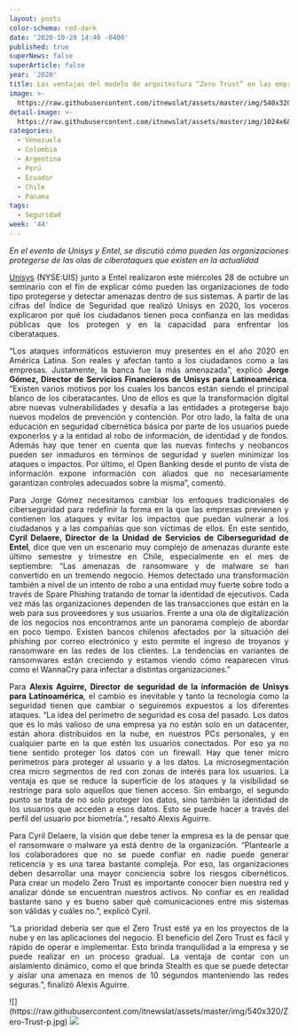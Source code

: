```yaml
---
layout: posts
color-schema: red-dark
date: '2020-10-29 14:40 -0400'
published: true
superNews: false
superArticle: false
year: '2020'
title: Las ventajas del modelo de arquitectura “Zero Trust” en las empresas
image: >-
  https://raw.githubusercontent.com/itnewslat/assets/master/img/540x320/Zero-Trust-p.jpg
detail-image: >-
  https://raw.githubusercontent.com/itnewslat/assets/master/img/1024x680/Zero-Trust-g.jpg
categories:
  - Venezuela
  - Colombia
  - Argentina
  - Perú
  - Ecuador
  - Chile
  - Panama
tags:
  - Seguridad
week: '44'
---
```

<p style="text-align: justify;"><em>En el evento de Unisys y Entel, se discutió cómo pueden las organizaciones protegerse de las olas de ciberataques que existen en la actualidad</em></p>
<p style="text-align: justify;"><a href="http://www.unisys.com/">Unisys</a> (NYSE:UIS) junto a Entel realizaron este miércoles 28 de octubre un seminario con el fin de explicar cómo pueden las organizaciones de todo tipo protegerse y detectar amenazas dentro de sus sistemas. A partir de las cifras del Índice de Seguridad que realizó Unisys en 2020, los voceros explicaron por qué los ciudadanos tienen poca confianza en las medidas públicas que los protegen y en la capacidad para enfrentar los ciberataques.</p>
<p style="text-align: justify;">“Los ataques informáticos estuvieron muy presentes en el año 2020 en América Latina. Son reales y afectan tanto a los ciudadanos como a las empresas. Justamente, la banca fue la más amenazada”, explicó <strong>Jorge Gómez, Director de Servicios Financieros de Unisys para Latinoamérica</strong>. “Existen varios motivos por los cuales los bancos están siendo el principal blanco de los ciberatacantes. Uno de ellos es que la transformación digital abre nuevas vulnerabilidades y desafía a las entidades a protegerse bajo nuevos modelos de prevención y contención. Por otro lado, la falta de una educación en seguridad cibernética básica por parte de los usuarios puede exponerlos y a la entidad al robo de información, de identidad y de fondos. Además hay que tener en cuenta que las nuevas fintechs y neobancos pueden ser inmaduros en términos de seguridad y suelen minimizar los ataques o impactos. Por último, el Open Banking desde el punto de vista de información expone información con aliados que no necesariamente garantizan controles adecuados sobre la misma”, comentó.</p>
<p style="text-align: justify;">Para Jorge Gómez necesitamos cambiar los enfoques tradicionales de ciberseguridad para redefinir la forma en la que las empresas previenen y contienen los ataques y evitar los impactos que puedan vulnerar a los ciudadanos y a las compañías que son víctimas de ellos. En este sentido, <strong>Cyril Delaere, Director de la Unidad de Servicios de Ciberseguridad de Entel</strong>, dice que ven un escenario muy complejo de amenazas durante este último semestre y trimestre en Chile, especialmente en el mes de septiembre: “Las amenazas de ransomware y de malware se han convertido en un tremendo negocio. Hemos detectado una transformación también a nivel de un intento de robo a una entidad muy fuerte sobre todo a través de Spare Phishing tratando de tomar la identidad de ejecutivos. Cada vez más las organizaciones dependen de las transacciones que están en la web para sus proveedores y sus usuarios. Frente a una ola de digitalización de los negocios nos encontramos ante un panorama complejo de abordar en poco tiempo. Existen bancos chilenos afectados por la situación del phishing por correo electrónico y esto permite el ingreso de troyanos y ransomware en las redes de los clientes. La tendencias en variantes de ransomwares están creciendo y estamos viendo cómo reaparecen virus como el WannaCry para infectar a distintas organizaciones.”</p>
<p style="text-align: justify;">Para <strong>Alexis Aguirre, Director de seguridad de la información de Unisys para Latinoamérica</strong>, el cambio es inevitable y tanto la tecnología como la seguridad tienen que cambiar o seguiremos expuestos a los diferentes ataques. “La idea del perímetro de seguridad es cosa del pasado. Los datos que es lo más valioso de una empresa ya no están solo en un datacenter, están ahora distribuidos en la nube, en nuestros PCs personales, y en cualquier parte en la que estén los usuarios conectados. Por eso ya no tiene sentido proteger los datos con un firewall. Hay que tener micro perímetros para proteger al usuario y a los datos. La microsegmentación crea micro segmentos de red con zonas de interés para los usuarios. La ventaja es que se reduce la superficie de los ataques y la visibilidad se restringe para solo aquellos que tienen acceso. Sin embargo, el segundo punto se trata de no solo proteger los datos, sino también la identidad de los usuarios que acceden a esos datos. Esto se puede hacer a través del perfil del usuario por biometría.”, resaltó Alexis Aguirre.</p>
<p style="text-align: justify;">Para Cyril Delaere, la visión que debe tener la empresa es la de pensar que el ransomware o malware ya está dentro de la organización. “Plantearle a los colaboradores que no se puede confiar en nadie puede generar reticencia y es una tarea bastante compleja. Por eso, las organizaciones deben desarrollar una mayor conciencia sobre los riesgos cibernéticos. Para crear un modelo Zero Trust es importante conocer bien nuestra red y analizar dónde se encuentran nuestros activos. No confiar es en realidad bastante sano y es bueno saber qué comunicaciones entre mis sistemas son válidas y cuáles no.”, explicó Cyril.</p>
<p style="text-align: justify;">“La prioridad debería ser que el Zero Trust esté ya en los proyectos de la nube y en las aplicaciones del negocio. El beneficio del Zero Trust es fácil y rápido de operar e implementar. Esto brinda tranquilidad a la empresa y se puede realizar en un proceso gradual. La ventaja de contar con un aislamiento dinámico, como el que brinda Stealth es que se puede detectar y aislar una amenaza en menos de 10 segundos manteniendo las redes seguras.”, finalizó Alexis Aguirre.</p>
![](https://raw.githubusercontent.com/itnewslat/assets/master/img/540x320/Zero-Trust-p.jpg)
<img src="https://tracker.metricool.com/c3po.jpg?hash=56f88a41e39ab42c063cc51676587a04"/>
